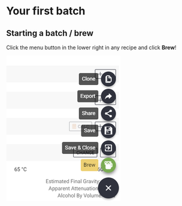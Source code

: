 # Your first batch

## Starting a batch / brew

Click the menu button in the lower right in any recipe and click **Brew**!

![](../.gitbook/assets/image%20%2830%29.png)

